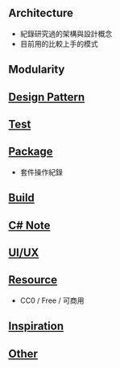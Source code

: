 ## Architecture
- 紀錄研究過的架構與設計概念
- 目前用的比較上手的模式

## Modularity


## [Design Pattern](https://github.com/HoshikawaRyuukou/UnityDev/blob/main/Design%20Pattern/README.md)

## [Test](https://github.com/HoshikawaRyuukou/UnityDev/blob/main/Test/README.md)

## [Package](https://github.com/HoshikawaRyuukou/UnityDev/blob/main/Package/README.md)
- 套件操作紀錄

## [Build](https://github.com/HoshikawaRyuukou/UnityDev/blob/main/Build/README.md)

## [C# Note](https://github.com/HoshikawaRyuukou/UnityDev/blob/main/C%23%20Note/README.md)

## [UI/UX](https://github.com/HoshikawaRyuukou/UnityDev/blob/main/UI-UX/README.md)

## [Resource](https://github.com/HoshikawaRyuukou/UnityDev/blob/main/Resource.md)
- CC0 / Free / 可商用

## [Inspiration](https://github.com/HoshikawaRyuukou/UnityDev/blob/main/Inspiration/README.md)

## [Other](https://github.com/HoshikawaRyuukou/UnityDev/blob/main/Other.md)
